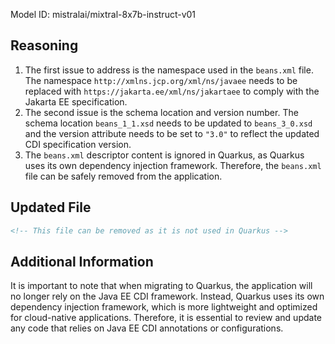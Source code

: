 Model ID: mistralai/mixtral-8x7b-instruct-v01

## Reasoning

1. The first issue to address is the namespace used in the `beans.xml` file. The namespace `http://xmlns.jcp.org/xml/ns/javaee` needs to be replaced with `https://jakarta.ee/xml/ns/jakartaee` to comply with the Jakarta EE specification.
2. The second issue is the schema location and version number. The schema location `beans_1_1.xsd` needs to be updated to `beans_3_0.xsd` and the version attribute needs to be set to `"3.0"` to reflect the updated CDI specification version.
3. The `beans.xml` descriptor content is ignored in Quarkus, as Quarkus uses its own dependency injection framework. Therefore, the `beans.xml` file can be safely removed from the application.

## Updated File

```xml
<!-- This file can be removed as it is not used in Quarkus -->
```

## Additional Information

It is important to note that when migrating to Quarkus, the application will no longer rely on the Java EE CDI framework. Instead, Quarkus uses its own dependency injection framework, which is more lightweight and optimized for cloud-native applications. Therefore, it is essential to review and update any code that relies on Java EE CDI annotations or configurations.